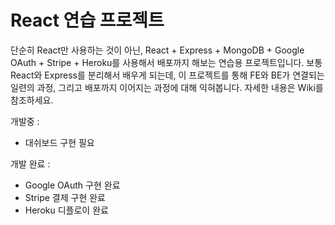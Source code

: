 # React 연습 프로젝트

단순히 React만 사용하는 것이 아닌, React + Express + MongoDB + Google OAuth + Stripe + Heroku를 사용해서 배포까지 해보는 연습용 프로젝트입니다. 보통 React와 Express를 분리해서 배우게 되는데, 이 프로젝트를 통해 FE와 BE가 연결되는 일련의 과정, 그리고 배포까지 이어지는 과정에 대해 익혀봅니다. 자세한 내용은 Wiki를 참조하세요.

개발중 :
- 대쉬보드 구현 필요

개발 완료 : 
- Google OAuth 구현 완료
- Stripe 결제 구현 완료
- Heroku 디플로이 완료
